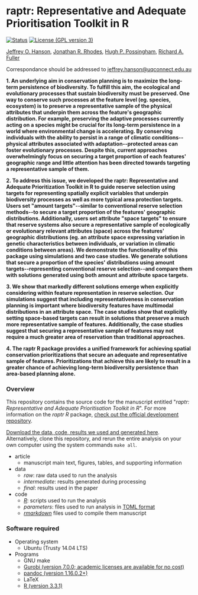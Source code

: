 raptr: Representative and Adequate Prioritisation Toolkit in R
==============================================================
[![Status](https://img.shields.io/badge/status-in%20prep-red.svg?style=flat-square)]()
[![License (GPL version 3)](https://img.shields.io/badge/license-GNU%20GPL%20version%203-brightgreen.svg?style=flat-square)](http://opensource.org/licenses/GPL-3.0)

[Jeffrey O. Hanson](http://www.jeffrey-hanson.com), [Jonathan R. Rhodes](https://rhodesconservation.com/people/jonathan-rhodes/), [Hugh P. Possingham](http://www.possinghamlab.org/people-new/all-lab-members/570-hugh-possingham.html), [Richard A. Fuller](https://www.fullerlab.org/drrichardfuller/)

Correspondance should be addressed to [jeffrey.hanson@uqconnect.edu.au](mailto:jeffrey.hanson@uqconnect.edu.au)

**1. An underlying aim in conservation planning is to maximize the long-term persistence of biodiversity. To fulfill this aim, the ecological and evolutionary processes that sustain biodiversity must be preserved. One way to conserve such processes at the feature level (eg. species, ecosystem) is to preserve a representative sample of the physical attributes that underpin them across the feature's geographic distribution. For example, preserving the adaptive processes currently acting on a species might be crucial for its long-term persistence in a world where environmental change is accelerating. By conserving individuals with the ability to persist in a range of climatic conditions--physical attributes associated with adaptation--protected areas can foster evolutionary processes. Despite this, current approaches overwhelmingly focus on securing a target proportion of each features' geographic range and little attention has been directed towards targeting a representative sample of them.**

**2. To address this issue, we developed the raptr: Representative and Adequate Prioritization Toolkit in R to guide reserve selection using targets for representing spatially explicit variables that underpin biodiversity processes as well as more typical area protection targets. Users set "amount targets"--similar to conventional reserve selection methods--to secure a target proportion of the features' geographic distributions. Additionally, users set attribute "space targets" to ensure that reserve systems also secure a representative sample of ecologically or evolutionary relevant attributes (space) across the features' geographic distributions (eg. an attribute space expressing variation in genetic characteristics between individuals, or variation in climatic conditions between areas). We demonstrate the functionality of this package using simulations and two case studies. We generate solutions that secure a proportion of the species' distributions using amount targets--representing conventional reserve selection--and compare them with solutions generated using both amount and attribute space targets.**

**3. We show that markedly different solutions emerge when explicitly considering within feature representation in reserve selection. Our simulations suggest that including representativeness in conservation planning is important where biodiversity features have multimodal distributions in an attribute space. The case studies show that explicitly setting space-based targets can result in solutions that preserve a much more representative sample of features. Additionally, the case studies suggest that securing a representative sample of features may not require a much greater area of reservation than traditional approaches.**

**4. The raptr R package provides a unified framework for achieving spatial conservation prioritizations that secure an adequate and representative sample of features. Prioritizations that achieve this are likely to result in a greater chance of achieving long-term biodiversity persistence than area-based planning alone.**

### Overview

This repository contains the source code for the manuscript entitled "_raptr: Representative and Adequate Prioritisation Toolkit in R_". For more information on the _raptr R_ package, [check out the official development repository](http://www.github.com/jeffreyhanson/raptr). 

[Download the data, code, results we used and generated here](https://github.com/jeffreyhanson/raptr-manuscript/releases/latest). Alternatively, clone this repository, and rerun the entire analysis on your own computer using the system commands `make all`. 

* article
	+ manuscript main text, figures, tables, and supporting information
* data
	+ _raw_: raw data used to run the analysis
	+ _intermediate_: results generated during processing
	+ _final_: results used in the paper
* code
	+ [_R_](https://www.r-project.org): scripts used to run the analysis 
	+ _parameters_: files used to run analysis in [TOML format](https://github.com/toml-lang/toml)
	+ [_rmarkdown_](https://wwww.rmarkdown.rstudio.com) files used to compile them manuscript

### Software required

* Operating system
	+ Ubuntu (Trusty 14.04 LTS)
* Programs
	+ GNU make
	+ [Gurobi (version 7.0.0; academic licenses are available for no cost)](http://www.gurobi.com/)
	+ [pandoc (version 1.16.0.2+)](https://github.com/jgm/pandoc/releases)
	+ LaTeX
	+ [R (version 3.3.1)](https://www.r-project.org)
